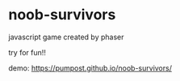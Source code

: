 # noob-survivors

javascript game created by phaser

try for fun!!

demo: https://pumpost.github.io/noob-survivors/
